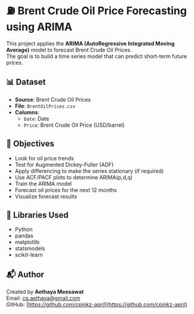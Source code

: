# ⛽ Brent Crude Oil Price Forecasting using ARIMA

This project applies the **ARIMA (AutoRegressive Integrated Moving Average)** model to forecast Brent Crude Oil Prices.<br>
The goal is to build a time series model that can predict short-term future prices.

## 📊 Dataset 

- **Source**: Brent Crude Oil Prices
- **File**: `BrentOilPrices.csv`
- **Columns**:
  - `Date`: Date
  - `Price`: Brent Crude Oil Price (USD/barrel)

## 🎯 Objectives

- Look for oil price trends
- Test for Augmented Dickey-Fuller (ADF)
- Apply differencing to make the series stationary (if required)
- Use ACF/PACF plots to determine ARIMA(p,d,q)
- Train the ARIMA model
- Forecast oil prices for the next 12 months
- Visualize forecast results

## 🧰 Libraries Used

- Python 
- pandas
- matplotlib
- statsmodels
- scikit-learn

## 📬 Author

Created by **Aethaya Meesawat**  
Email: cp.aethaya@gmail.com  
GitHub: [https://github.com/cpinkz-april](https://github.com/cpinkz-april)

